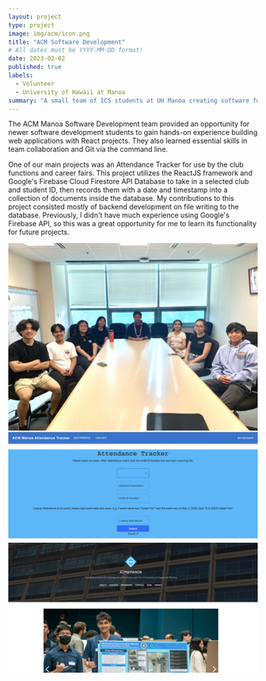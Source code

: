```yaml
---
layout: project
type: project
image: img/acm/icon.png
title: "ACM Software Development"
# All dates must be YYYY-MM-DD format!
date: 2023-02-02
published: true
labels:
  - Volunteer
  - University of Hawaii at Manoa
summary: "A small team of ICS students at UH Manoa creating software for applications used by the ACM(Association for Computing Machinery) clubs on campus"
---
```


The ACM Manoa Software Development team provided an opportunity for newer software development students to gain hands-on experience building web applications with React projects. They also learned essential skills in team collaboration and Git via the command line.

One of our main projects was an Attendance Tracker for use by the club functions and career fairs. This project utilizes the ReactJS framework and Google's Firebase Cloud Firestore API Database to take in a selected club and student ID, then records them with a date and timestamp into a collection of documents inside the database. My contributions to this project consisted mostly of backend development on file writing to the database. Previously, I didn't have much experience using Google's Firebase API, so this was a great opportunity for me to learn its functionality for future projects.


<div class="text-center p-4">
  <img width="620px" 
    src="../img/acm/IMG_4745.jpeg"
    class="img-thumbnail" >
</div>
<div class="text-center p-4">
  <img width="620px" 
    src="../img/acm/Atten-Track.png"
    class="img-thumbnail" >
</div>
<div class="text-center p-4">
  <img width="620px" 
    src="../img/acm/website.png"
    class="img-thumbnail" >
</div>
